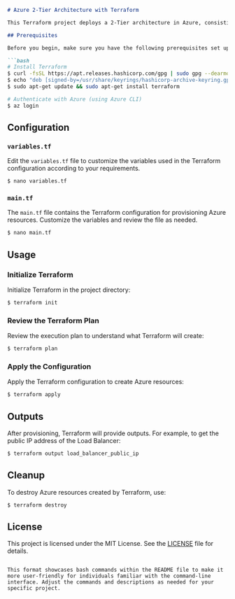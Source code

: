 
```markdown
# Azure 2-Tier Architecture with Terraform

This Terraform project deploys a 2-Tier architecture in Azure, consisting of an application tier with a Virtual Machine Scale Set and a database tier with Azure Database for PostgreSQL. The infrastructure includes networking components such as Virtual Network, Subnet, Load Balancer, and DNS Zone.

## Prerequisites

Before you begin, make sure you have the following prerequisites set up:

```bash
# Install Terraform
$ curl -fsSL https://apt.releases.hashicorp.com/gpg | sudo gpg --dearmor -o /usr/share/keyrings/hashicorp-archive-keyring.gpg
$ echo "deb [signed-by=/usr/share/keyrings/hashicorp-archive-keyring.gpg] https://apt.releases.hashicorp.com $(lsb_release -cs) main" | sudo tee /etc/apt/sources.list.d/hashicorp.list > /dev/null
$ sudo apt-get update && sudo apt-get install terraform

# Authenticate with Azure (using Azure CLI)
$ az login
```

## Configuration

### `variables.tf`

Edit the `variables.tf` file to customize the variables used in the Terraform configuration according to your requirements.

```bash
$ nano variables.tf
```

### `main.tf`

The `main.tf` file contains the Terraform configuration for provisioning Azure resources. Customize the variables and review the file as needed.

```bash
$ nano main.tf
```

## Usage

### Initialize Terraform

Initialize Terraform in the project directory:

```bash
$ terraform init
```

### Review the Terraform Plan

Review the execution plan to understand what Terraform will create:

```bash
$ terraform plan
```

### Apply the Configuration

Apply the Terraform configuration to create Azure resources:

```bash
$ terraform apply
```

## Outputs

After provisioning, Terraform will provide outputs. For example, to get the public IP address of the Load Balancer:

```bash
$ terraform output load_balancer_public_ip
```

## Cleanup

To destroy Azure resources created by Terraform, use:

```bash
$ terraform destroy
```

## License

This project is licensed under the MIT License. See the [LICENSE](LICENSE) file for details.
```

This format showcases bash commands within the README file to make it more user-friendly for individuals familiar with the command-line interface. Adjust the commands and descriptions as needed for your specific project.
